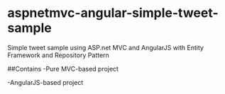 # aspnetmvc-angular-simple-tweet-sample
Simple tweet sample using ASP.net MVC and AngularJS with Entity Framework and Repository Pattern

##Contains
-Pure MVC-based project

-AngularJS-based project
